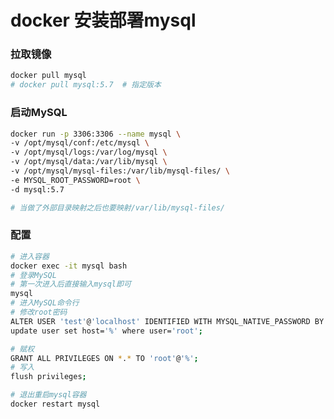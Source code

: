 # docker 安装部署mysql

### 拉取镜像

```sh
docker pull mysql
# docker pull mysql:5.7  # 指定版本
```

### 启动MySQL

```sh
docker run -p 3306:3306 --name mysql \
-v /opt/mysql/conf:/etc/mysql \
-v /opt/mysql/logs:/var/log/mysql \
-v /opt/mysql/data:/var/lib/mysql \
-v /opt/mysql/mysql-files:/var/lib/mysql-files/ \
-e MYSQL_ROOT_PASSWORD=root \
-d mysql:5.7

# 当做了外部目录映射之后也要映射/var/lib/mysql-files/ 
```

### 配置

```sh
# 进入容器
docker exec -it mysql bash
# 登录MySQL
# 第一次进入后直接输入mysql即可
mysql
# 进入MySQL命令行
# 修改root密码
ALTER USER 'test'@'localhost' IDENTIFIED WITH MYSQL_NATIVE_PASSWORD BY '新密码';
update user set host='%' where user='root';

# 赋权
GRANT ALL PRIVILEGES ON *.* TO 'root'@'%';
# 写入
flush privileges;

# 退出重启mysql容器
docker restart mysql
```









































